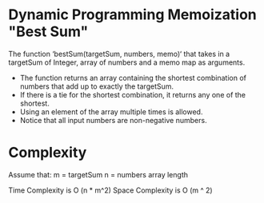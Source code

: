 # Dynamic Programming Memoization "Best Sum"

The function ‘bestSum(targetSum, numbers, memo)‘ that takes in a
targetSum of Integer, array of numbers and a memo map as arguments.

* The function returns an array containing the shortest combination of numbers that add up to exactly the targetSum.
* If there is a tie for the shortest combination, it returns any one of the shortest.
* Using an element of the array multiple times is allowed.
* Notice that all input numbers are non-negative numbers.

# Complexity

Assume that:
m = targetSum
n = numbers array length

Time Complexity is O (n * m^2)
Space Complexity is O (m ^ 2)